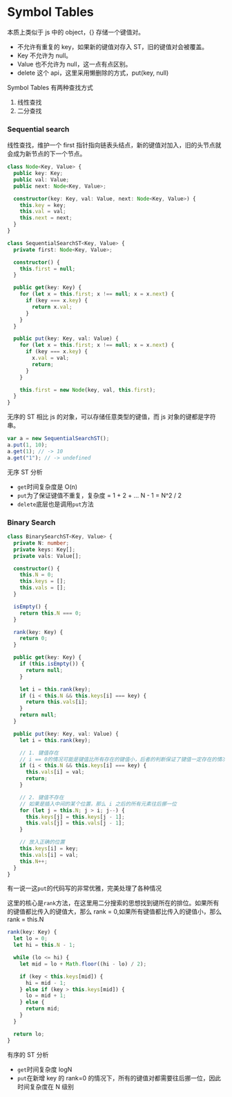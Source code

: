 # Symbol Tables

本质上类似于 js 中的 object，{} 存储一个键值对。

- 不允许有重复的 key，如果新的键值对存入 ST，旧的键值对会被覆盖。
- Key 不允许为 null。
- Value 也不允许为 null，这一点有点区别。
- delete 这个 api，这里采用懒删除的方式，put(key, null)

Symbol Tables 有两种查找方式

1. 线性查找
2. 二分查找

### Sequential search

线性查找，维护一个 first 指针指向链表头结点，新的键值对加入，旧的头节点就会成为新节点的下一个节点。

```typescript
class Node<Key, Value> {
  public key: Key;
  public val: Value;
  public next: Node<Key, Value>;

  constructor(key: Key, val: Value, next: Node<Key, Value>) {
    this.key = key;
    this.val = val;
    this.next = next;
  }
}

class SequentialSearchST<Key, Value> {
  private first: Node<Key, Value>;

  constructor() {
    this.first = null;
  }

  public get(key: Key) {
    for (let x = this.first; x !== null; x = x.next) {
      if (key === x.key) {
        return x.val;
      }
    }
  }

  public put(key: Key, val: Value) {
    for (let x = this.first; x !== null; x = x.next) {
      if (key === x.key) {
        x.val = val;
        return;
      }
    }

    this.first = new Node(key, val, this.first);
  }
}
```

无序的 ST 相比 js 的对象，可以存储任意类型的键值，而 js 对象的键都是字符串。

```js
var a = new SequentialSearchST();
a.put(1, 10);
a.get(1); // -> 10
a.get("1"); // -> undefined
```

无序 ST 分析

- `get`时间复杂度是 O(n)
- `put`为了保证键值不重复，复杂度 = 1 + 2 + ... N - 1 = N^2 / 2
- `delete`底层也是调用`put`方法

### Binary Search

```ts
class BinarySearchST<Key, Value> {
  private N: number;
  private keys: Key[];
  private vals: Value[];

  constructor() {
    this.N = 0;
    this.keys = [];
    this.vals = [];
  }

  isEmpty() {
    return this.N === 0;
  }

  rank(key: Key) {
    return 0;
  }

  public get(key: Key) {
    if (this.isEmpty()) {
      return null;
    }

    let i = this.rank(key);
    if (i < this.N && this.keys[i] === key) {
      return this.vals[i];
    }
    return null;
  }

  public put(key: Key, val: Value) {
    let i = this.rank(key);

    // 1. 键值存在
    // i == 0的情况可能是键值比所有存在的键值小，后者的判断保证了键值一定存在的情况
    if (i < this.N && this.keys[i] === key) {
      this.vals[i] = val;
      return;
    }

    // 2. 键值不存在
    // 如果是插入中间的某个位置，那么 i 之后的所有元素往后挪一位
    for (let j = this.N; j > i; j--) {
      this.keys[j] = this.keys[j - 1];
      this.vals[j] = this.vals[j - 1];
    }

    // 放入正确的位置
    this.keys[i] = key;
    this.vals[i] = val;
    this.N++;
  }
}
```

有一说一这`put`的代码写的非常优雅，完美处理了各种情况

这里的核心是`rank`方法，在这里用二分搜索的思想找到键所在的排位。如果所有的键值都比传入的键值大，那么 rank = 0,如果所有键值都比传入的键值小，那么 rank = this.N

```ts
rank(key: Key) {
  let lo = 0;
  let hi = this.N - 1;

  while (lo <= hi) {
    let mid = lo + Math.floor((hi - lo) / 2);

    if (key < this.keys[mid]) {
      hi = mid - 1;
    } else if (key > this.keys[mid]) {
      lo = mid + 1;
    } else {
      return mid;
    }
  }

  return lo;
}
```

有序的 ST 分析

- `get`时间复杂度 logN
- `put`在新增 key 的 rank=0 的情况下，所有的键值对都需要往后挪一位，因此时间复杂度在 N 级别
